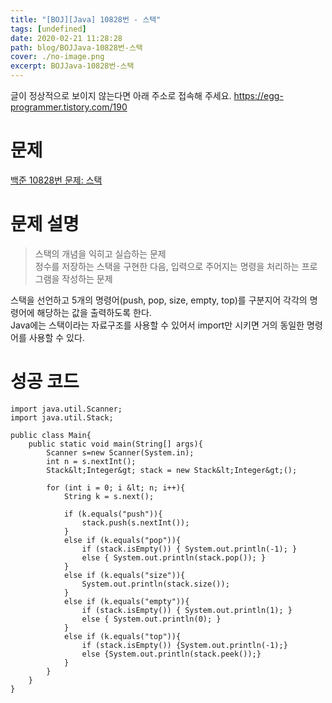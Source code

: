 ```yaml
---
title: "[BOJ][Java] 10828번 - 스택"
tags: [undefined]
date: 2020-02-21 11:28:28
path: blog/BOJJava-10828번-스택
cover: ./no-image.png
excerpt: BOJJava-10828번-스택
---
```

글이 정상적으로 보이지 않는다면 아래 주소로 접속해 주세요.
https://egg-programmer.tistory.com/190
# 문제

[백준 10828번 문제: 스택](https://www.acmicpc.net/problem/10828)

# 문제 설명

>  
> 스택의 개념을 익히고 실습하는 문제  
> 정수를 저장하는 스택을 구현한 다음, 입력으로 주어지는 명령을 처리하는 프로그램을 작성하는 문제
> 

스택을 선언하고 5개의 명령어(push, pop, size, empty, top)를 구분지어 각각의 명령어에 해당하는 값을 출력하도록 한다.  
Java에는 스택이라는 자료구조를 사용할 수 있어서 import만 시키면 거의 동일한 명령어를 사용할 수 있다. 

# 성공 코드

    import java.util.Scanner;
    import java.util.Stack;
    
    public class Main{
        public static void main(String[] args){
            Scanner s=new Scanner(System.in);
            int n = s.nextInt();
            Stack&lt;Integer&gt; stack = new Stack&lt;Integer&gt;();
    
            for (int i = 0; i &lt; n; i++){
                String k = s.next();
    
                if (k.equals("push")){
                    stack.push(s.nextInt());
                }
                else if (k.equals("pop")){
                    if (stack.isEmpty()) { System.out.println(-1); }
                    else { System.out.println(stack.pop()); }
                }
                else if (k.equals("size")){
                    System.out.println(stack.size());
                }
                else if (k.equals("empty")){
                    if (stack.isEmpty()) { System.out.println(1); }
                    else { System.out.println(0); }
                }
                else if (k.equals("top")){
                    if (stack.isEmpty()) {System.out.println(-1);}
                    else {System.out.println(stack.peek());}
                }
            }
        }
    }